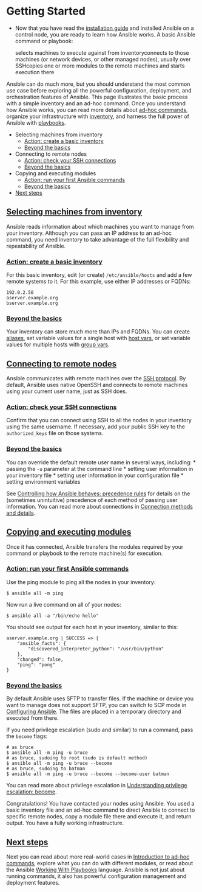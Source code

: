 # Getting Started

- Now that you have read the [installation guide](https://docs.ansible.com/ansible/latest/installation_guide/intro_installation.html#installation-guide) and installed Ansible on a control node, you are ready to learn how Ansible works. A basic Ansible command or playbook:

  selects machines to execute against from inventoryconnects to those machines (or network devices, or other managed nodes), usually over SSHcopies one or more modules to the remote machines and starts execution there

Ansible can do much more, but you should understand the most common use case before exploring all the powerful configuration, deployment, and orchestration features of Ansible. This page illustrates the basic process with a simple inventory and an ad-hoc command. Once you understand how Ansible works, you can read more details about [ad-hoc commands](https://docs.ansible.com/ansible/latest/user_guide/intro_adhoc.html#intro-adhoc), organize your infrastructure with [inventory](https://docs.ansible.com/ansible/latest/user_guide/intro_inventory.html#intro-inventory), and harness the full power of Ansible with [playbooks](https://docs.ansible.com/ansible/latest/user_guide/playbooks_intro.html#playbooks-intro).

- Selecting machines from inventory
  - [Action: create a basic inventory](https://docs.ansible.com/ansible/latest/user_guide/intro_getting_started.html#action-create-a-basic-inventory)
  - [Beyond the basics](https://docs.ansible.com/ansible/latest/user_guide/intro_getting_started.html#beyond-the-basics)
- Connecting to remote nodes
  - [Action: check your SSH connections](https://docs.ansible.com/ansible/latest/user_guide/intro_getting_started.html#action-check-your-ssh-connections)
  - [Beyond the basics](https://docs.ansible.com/ansible/latest/user_guide/intro_getting_started.html#id1)
- Copying and executing modules
  - [Action: run your first Ansible commands](https://docs.ansible.com/ansible/latest/user_guide/intro_getting_started.html#action-run-your-first-ansible-commands)
  - [Beyond the basics](https://docs.ansible.com/ansible/latest/user_guide/intro_getting_started.html#id2)
- [Next steps](https://docs.ansible.com/ansible/latest/user_guide/intro_getting_started.html#next-steps)

## [Selecting machines from inventory](https://docs.ansible.com/ansible/latest/user_guide/intro_getting_started.html#id3)

Ansible reads information about which machines you want to manage from your inventory. Although you can pass an IP address to an ad-hoc command, you need inventory to take advantage of the full flexibility and repeatability of Ansible.

### [Action: create a basic inventory](https://docs.ansible.com/ansible/latest/user_guide/intro_getting_started.html#id4)

For this basic inventory, edit (or create) `/etc/ansible/hosts` and add a few remote systems to it. For this example, use either IP addresses or FQDNs:

```
192.0.2.50
aserver.example.org
bserver.example.org
```

### [Beyond the basics](https://docs.ansible.com/ansible/latest/user_guide/intro_getting_started.html#id5)

Your inventory can store much more than IPs and FQDNs. You can create [aliases](https://docs.ansible.com/ansible/latest/user_guide/intro_inventory.html#inventory-aliases), set variable values for a single host with [host vars](https://docs.ansible.com/ansible/latest/user_guide/intro_inventory.html#host-variables), or set variable values for multiple hosts with [group vars](https://docs.ansible.com/ansible/latest/user_guide/intro_inventory.html#group-variables).



## [Connecting to remote nodes](https://docs.ansible.com/ansible/latest/user_guide/intro_getting_started.html#id6)

Ansible communicates with remote machines over the [SSH protocol](https://www.ssh.com/ssh/protocol/). By default, Ansible uses native OpenSSH and connects to remote machines using your current user name, just as SSH does.

### [Action: check your SSH connections](https://docs.ansible.com/ansible/latest/user_guide/intro_getting_started.html#id7)

Confirm that you can connect using SSH to all the nodes in your inventory using the same username. If necessary, add your public SSH key to the `authorized_keys` file on those systems.

### [Beyond the basics](https://docs.ansible.com/ansible/latest/user_guide/intro_getting_started.html#id8)

You can override the default remote user name in several ways, including: * passing the `-u` parameter at the command line * setting user information in your inventory file * setting user information in your configuration file * setting environment variables

See [Controlling how Ansible behaves: precedence rules](https://docs.ansible.com/ansible/latest/reference_appendices/general_precedence.html#general-precedence-rules) for details on the (sometimes unintuitive) precedence of each method of passing user information. You can read more about connections in [Connection methods and details](https://docs.ansible.com/ansible/latest/user_guide/connection_details.html#connections).

## [Copying and executing modules](https://docs.ansible.com/ansible/latest/user_guide/intro_getting_started.html#id9)

Once it has connected, Ansible transfers the modules required by your command or playbook to the remote machine(s) for execution.

### [Action: run your first Ansible commands](https://docs.ansible.com/ansible/latest/user_guide/intro_getting_started.html#id10)

Use the ping module to ping all the nodes in your inventory:

```
$ ansible all -m ping
```

Now run a live command on all of your nodes:

```
$ ansible all -a "/bin/echo hello"
```

You should see output for each host in your inventory, similar to this:

```
aserver.example.org | SUCCESS => {
    "ansible_facts": {
        "discovered_interpreter_python": "/usr/bin/python"
    },
    "changed": false,
    "ping": "pong"
}
```

### [Beyond the basics](https://docs.ansible.com/ansible/latest/user_guide/intro_getting_started.html#id11)

By default Ansible uses SFTP to transfer files. If the machine or device you want to manage does not support SFTP, you can switch to SCP mode in [Configuring Ansible](https://docs.ansible.com/ansible/latest/installation_guide/intro_configuration.html#intro-configuration). The files are placed in a temporary directory and executed from there.

If you need privilege escalation (sudo and similar) to run a command, pass the `become` flags:

```
# as bruce
$ ansible all -m ping -u bruce
# as bruce, sudoing to root (sudo is default method)
$ ansible all -m ping -u bruce --become
# as bruce, sudoing to batman
$ ansible all -m ping -u bruce --become --become-user batman
```

You can read more about privilege escalation in [Understanding privilege escalation: become](https://docs.ansible.com/ansible/latest/user_guide/become.html#become).

Congratulations! You have contacted your nodes using Ansible. You used a basic inventory file and an ad-hoc command to direct Ansible to connect to specific remote nodes, copy a module file there and execute it, and return output. You have a fully working infrastructure.

## [Next steps](https://docs.ansible.com/ansible/latest/user_guide/intro_getting_started.html#id12)

Next you can read about more real-world cases in [Introduction to ad-hoc commands](https://docs.ansible.com/ansible/latest/user_guide/intro_adhoc.html#intro-adhoc), explore what you can do with different modules, or read about the Ansible [Working With Playbooks](https://docs.ansible.com/ansible/latest/user_guide/playbooks.html#working-with-playbooks) language. Ansible is not just about running commands, it also has powerful configuration management and deployment features.